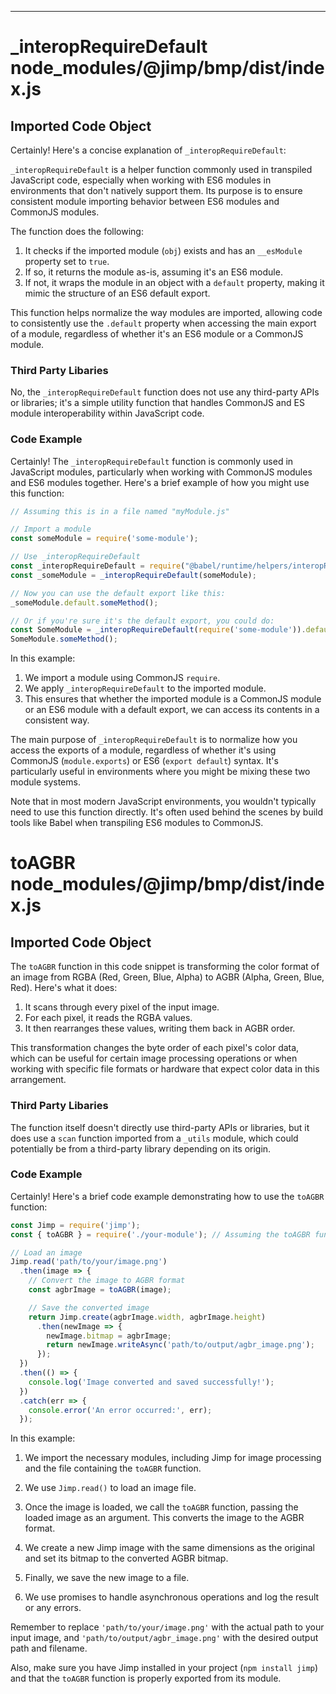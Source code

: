 

  

  

  
---
# _interopRequireDefault node_modules/@jimp/bmp/dist/index.js
## Imported Code Object
Certainly! Here's a concise explanation of `_interopRequireDefault`:

`_interopRequireDefault` is a helper function commonly used in transpiled JavaScript code, especially when working with ES6 modules in environments that don't natively support them. Its purpose is to ensure consistent module importing behavior between ES6 modules and CommonJS modules.

The function does the following:

1. It checks if the imported module (`obj`) exists and has an `__esModule` property set to `true`.
2. If so, it returns the module as-is, assuming it's an ES6 module.
3. If not, it wraps the module in an object with a `default` property, making it mimic the structure of an ES6 default export.

This function helps normalize the way modules are imported, allowing code to consistently use the `.default` property when accessing the main export of a module, regardless of whether it's an ES6 module or a CommonJS module.

### Third Party Libaries

No, the `_interopRequireDefault` function does not use any third-party APIs or libraries; it's a simple utility function that handles CommonJS and ES module interoperability within JavaScript code.

### Code Example

Certainly! The `_interopRequireDefault` function is commonly used in JavaScript modules, particularly when working with CommonJS modules and ES6 modules together. Here's a brief example of how you might use this function:

```javascript
// Assuming this is in a file named "myModule.js"

// Import a module
const someModule = require('some-module');

// Use _interopRequireDefault
const _interopRequireDefault = require("@babel/runtime/helpers/interopRequireDefault");
const _someModule = _interopRequireDefault(someModule);

// Now you can use the default export like this:
_someModule.default.someMethod();

// Or if you're sure it's the default export, you could do:
const SomeModule = _interopRequireDefault(require('some-module')).default;
SomeModule.someMethod();
```

In this example:

1. We import a module using CommonJS `require`.
2. We apply `_interopRequireDefault` to the imported module.
3. This ensures that whether the imported module is a CommonJS module or an ES6 module with a default export, we can access its contents in a consistent way.

The main purpose of `_interopRequireDefault` is to normalize how you access the exports of a module, regardless of whether it's using CommonJS (`module.exports`) or ES6 (`export default`) syntax. It's particularly useful in environments where you might be mixing these two module systems.

Note that in most modern JavaScript environments, you wouldn't typically need to use this function directly. It's often used behind the scenes by build tools like Babel when transpiling ES6 modules to CommonJS.

# toAGBR node_modules/@jimp/bmp/dist/index.js
## Imported Code Object
The `toAGBR` function in this code snippet is transforming the color format of an image from RGBA (Red, Green, Blue, Alpha) to AGBR (Alpha, Green, Blue, Red). Here's what it does:

1. It scans through every pixel of the input image.
2. For each pixel, it reads the RGBA values.
3. It then rearranges these values, writing them back in AGBR order.

This transformation changes the byte order of each pixel's color data, which can be useful for certain image processing operations or when working with specific file formats or hardware that expect color data in this arrangement.

### Third Party Libaries

The function itself doesn't directly use third-party APIs or libraries, but it does use a `scan` function imported from a `_utils` module, which could potentially be from a third-party library depending on its origin.

### Code Example

Certainly! Here's a brief code example demonstrating how to use the `toAGBR` function:

```javascript
const Jimp = require('jimp');
const { toAGBR } = require('./your-module'); // Assuming the toAGBR function is in a separate file

// Load an image
Jimp.read('path/to/your/image.png')
  .then(image => {
    // Convert the image to AGBR format
    const agbrImage = toAGBR(image);

    // Save the converted image
    return Jimp.create(agbrImage.width, agbrImage.height)
      .then(newImage => {
        newImage.bitmap = agbrImage;
        return newImage.writeAsync('path/to/output/agbr_image.png');
      });
  })
  .then(() => {
    console.log('Image converted and saved successfully!');
  })
  .catch(err => {
    console.error('An error occurred:', err);
  });
```

In this example:

1. We import the necessary modules, including Jimp for image processing and the file containing the `toAGBR` function.

2. We use `Jimp.read()` to load an image file.

3. Once the image is loaded, we call the `toAGBR` function, passing the loaded image as an argument. This converts the image to the AGBR format.

4. We create a new Jimp image with the same dimensions as the original and set its bitmap to the converted AGBR bitmap.

5. Finally, we save the new image to a file.

6. We use promises to handle asynchronous operations and log the result or any errors.

Remember to replace `'path/to/your/image.png'` with the actual path to your input image, and `'path/to/output/agbr_image.png'` with the desired output path and filename.

Also, make sure you have Jimp installed in your project (`npm install jimp`) and that the `toAGBR` function is properly exported from its module.


  

  

  